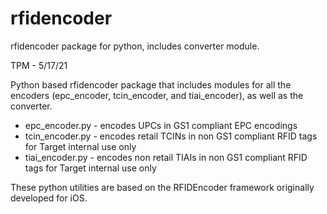 # rfidencoder
rfidencoder package for python, includes converter module.

TPM - 5/17/21

Python based rfidencoder package that includes modules for all the encoders (epc_encoder, tcin_encoder, and tiai_encoder), as well as the converter.

   - epc_encoder.py - encodes UPCs in GS1 compliant EPC encodings
   - tcin_encoder.py - encodes retail TCINs in non GS1 compliant RFID tags for Target internal use only
   - tiai_encoder.py - encodes non retail TIAIs in non GS1 compliant RFID tags for Target internal use only

These python utilities are based on the RFIDEncoder framework originally developed for iOS.
